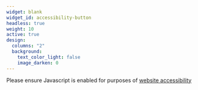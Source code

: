 ```yaml
---
widget: blank
widget_id: accessibility-button
headless: true
weight: 10
active: true
design:
  columns: "2"
  background:
    text_color_light: false
    image_darken: 0
---
```

<script>(function(d){var s = d.createElement("script");s.setAttribute("data-account", "wmWUNX1tH5");s.setAttribute("src", "https://cdn.userway.org/widget.js");(d.body || d.head).appendChild(s);})(document)</script><noscript>Please ensure Javascript is enabled for purposes of <a href="https://userway.org">website accessibility</a></noscript>